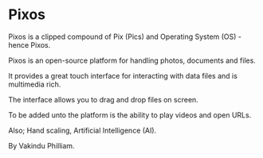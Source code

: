 # Pixos
Pixos is a clipped compound of Pix (Pics) and Operating System (OS) - hence Pixos. 

Pixos is an open-source platform for handling photos, documents and files. 

It provides a great touch interface for interacting with data files and is multimedia rich.

The interface allows you to drag and drop files on screen.

To be added unto the platform is the ability to play videos and open URLs.  

Also; Hand scaling, Artificial Intelligence (AI).

By Vakindu Philliam.
